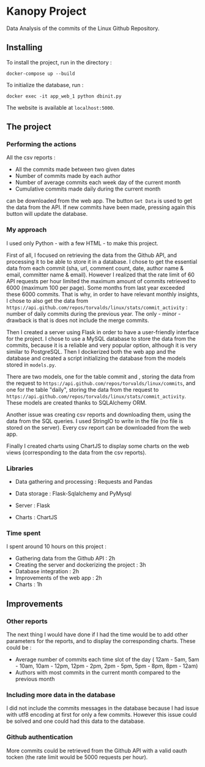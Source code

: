 # Kanopy Project

Data Analysis of the commits of the Linux Github Repository.

## Installing

To install the project, run in the directory :

```
docker-compose up --build
```

To initialize the database, run :

```
docker exec -it app_web_1 python dbinit.py
```

The website is available at ```localhost:5000```.

## The project

### Performing the actions

All the csv reports :
* All the commits made between two given dates
* Number of commits made by each author
* Number of average commits each week day of the current month
* Cumulative commits made daily during the current month

can be downloaded from the web app. The button ```Get Data``` is used to get the data from the API. If new commits have been made, pressing again this button will update the database.

### My approach

I used only Python - with a few HTML -  to make this project.

First of all, I focused on retrieving the data from the Github API, and processing it to be able to store it in a database. I chose to get the essential data from each commit (sha, url, comment count, date, author name & email, committer name & email). However I realized that the rate limit of 60 API requests per hour limited the maximum amount of commits retrieved to 6000 (maximum 100 per page). Some months from last year exceeded these 6000 commits. That is why, in order to have  relevant monthly insights, I chose to also get the data from ```https://api.github.com/repos/torvalds/linux/stats/commit_activity``` : number of daily commits during the previous year. The only - minor - drawback is that is does not include the merge commits.


Then I created a server using Flask in order to have a user-friendly interface for the project. I chose to use a MySQL database to store the data from the commits, because it is a reliable and very popular option, although it is very similar to PostgreSQL. Then I dockerized both the web app and the database and created a script initializing the database from the models stored in ```models.py```. 

There are two models, one for the table commit and , storing the data from the request to ```https://api.github.com/repos/torvalds/linux/commits```, and one for the table "daily", storing the data from the request to ```https://api.github.com/repos/torvalds/linux/stats/commit_activity```. These models are created thanks to SQLAlchemy ORM. 

Another issue was creating csv reports and downloading them, using the data from the SQL queries. I used StringIO to write in the file (no file is stored on the server). Every csv report can be downloaded from the web app.

Finally I created charts using ChartJS to display some charts on the web views (corresponding to the data from the csv reports).

### Libraries 

* Data gathering and processing : Requests and Pandas

* Data storage : Flask-Sqlalchemy and PyMysql

* Server : Flask

* Charts : ChartJS

### Time spent

I spent around 10 hours on this project :
* Gathering data from the Github API : 2h
* Creating the server and dockerizing the project : 3h
* Database integration : 2h
* Improvements of the web app : 2h
* Charts : 1h

## Improvements

### Other reports

The next thing I would have done if I had the time would be to add other parameters for the reports, and to display the corresponding charts. These could be :
* Average number of commits each time slot of the day ( 12am - 5am, 5am - 10am, 10am - 12pm, 12pm - 2pm, 2pm - 5pm, 5pm - 8pm, 8pm - 12am)
* Authors with most commits in the current month compared to the previous month

### Including more data in the database

I did not include the commits messages in the database because I had issue with utf8 encoding at first for only a few commits. However this issue could be solved and one could had this data to the database.

### Github authentication


More commits could be retrieved from the Github API with a valid oauth tocken (the rate limit would be 5000 requests per hour).
















